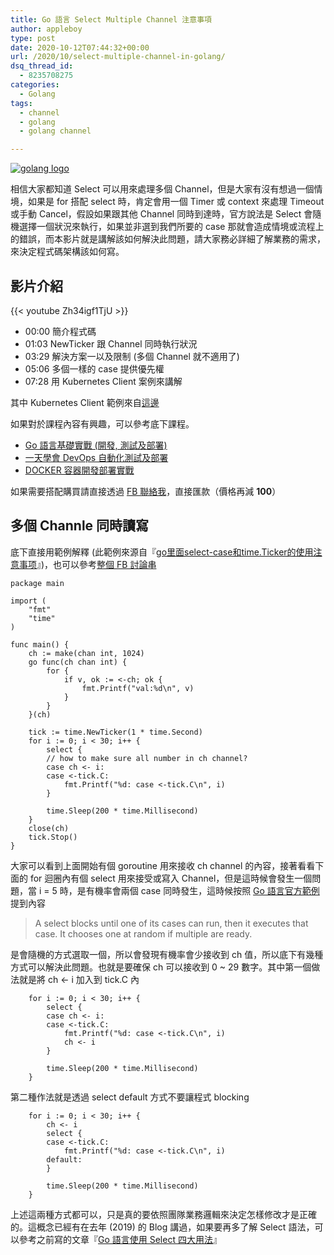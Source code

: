 ```yaml
---
title: Go 語言 Select Multiple Channel 注意事項
author: appleboy
type: post
date: 2020-10-12T07:44:32+00:00
url: /2020/10/select-multiple-channel-in-golang/
dsq_thread_id:
  - 8235708275
categories:
  - Golang
tags:
  - channel
  - golang
  - golang channel

---
```

[![golang logo][1]][1]

相信大家都知道 Select 可以用來處理多個 Channel，但是大家有沒有想過一個情境，如果是 for 搭配 select 時，肯定會用一個 Timer 或 context 來處理 Timeout 或手動 Cancel，假設如果跟其他 Channel 同時到達時，官方說法是 Select 會隨機選擇一個狀況來執行，如果並非選到我們所要的 case 那就會造成情境或流程上的錯誤，而本影片就是講解該如何解決此問題，請大家務必詳細了解業務的需求，來決定程式碼架構該如何寫。

<!--more-->

## 影片介紹

{{< youtube Zh34igf1TjU >}}

* 00:00 簡介程式碼
* 01:03 NewTicker 跟 Channel 同時執行狀況
* 03:29 解決方案一以及限制 (多個 Channel 就不適用了)
* 05:06 多個一樣的 case 提供優先權
* 07:28 用 Kubernetes Client 案例來講解

其中 Kubernetes Client 範例來自[這邊][2]

如果對於課程內容有興趣，可以參考底下課程。

  * [Go 語言基礎實戰 (開發, 測試及部署)][3]
  * [一天學會 DevOps 自動化測試及部署][4]
  * [DOCKER 容器開發部署實戰][5]

如果需要搭配購買請直接透過 [FB 聯絡我][6]，直接匯款（價格再減 **100**）

## 多個 Channle 同時讀寫

底下直接用範例解釋 (此範例來源自『[go里面select-case和time.Ticker的使用注意事项][7]』)，也可以參考[整個 FB 討論串][8]

<pre><code class="language-go">package main

import (
    "fmt"
    "time"
)

func main() {
    ch := make(chan int, 1024)
    go func(ch chan int) {
        for {
            if v, ok := &lt;-ch; ok {
                fmt.Printf("val:%d\n", v)
            }
        }
    }(ch)

    tick := time.NewTicker(1 * time.Second)
    for i := 0; i &lt; 30; i++ {
        select {
        // how to make sure all number in ch channel?
        case ch &lt;- i:
        case &lt;-tick.C:
            fmt.Printf("%d: case &lt;-tick.C\n", i)
        }

        time.Sleep(200 * time.Millisecond)
    }
    close(ch)
    tick.Stop()
}</code></pre>

大家可以看到上面開始有個 goroutine 用來接收 ch channel 的內容，接著看看下面的 for 迴圈內有個 select 用來接受或寫入 Channel，但是這時候會發生一個問題，當 i = 5 時，是有機率會兩個 case 同時發生，這時候按照 [Go 語言官方範例][9]提到內容

> A select blocks until one of its cases can run, then it executes that case. It chooses one at random if multiple are ready.

是會隨機的方式選取一個，所以會發現有機率會少接收到 ch 值，所以底下有幾種方式可以解決此問題。也就是要確保 ch 可以接收到 0 ~ 29 數字。其中第一個做法就是將 ch <- i 加入到 tick.C 內

<pre><code class="language-go">    for i := 0; i &lt; 30; i++ {
        select {
        case ch &lt;- i:
        case &lt;-tick.C:
            fmt.Printf("%d: case &lt;-tick.C\n", i)
            ch &lt;- i
        }

        time.Sleep(200 * time.Millisecond)
    }</code></pre>

第二種作法就是透過 select default 方式不要讓程式 blocking

<pre><code class="language-go">    for i := 0; i &lt; 30; i++ {
        ch &lt;- i
        select {
        case &lt;-tick.C:
            fmt.Printf("%d: case &lt;-tick.C\n", i)
        default:
        }

        time.Sleep(200 * time.Millisecond)
    }</code></pre>

上述這兩種方式都可以，只是真的要依照團隊業務邏輯來決定怎樣修改才是正確的。這概念已經有在去年 (2019) 的 Blog 講過，如果要再多了解 Select 語法，可以參考之前寫的文章『[Go 語言使用 Select 四大用法][10]』

 [1]: https://lh3.googleusercontent.com/jsocHCR9A9yEfDVUTrU0m42_aHhTEVDGW5p5PsQSx7GSlkt3gLjohfXH3S7P7p982332ruU_e-EtW0LwmiuZjvN65VIcyME-zE35C6EM0IV1nqY6KoNw3dwW2djjid3F-T5YgnJothA=w1920-h1080 "golang logo"
 [2]: https://www.facebook.com/groups/616369245163622/permalink/2109443995856132/?comment_id=2109476765852855&reply_comment_id=2110581019075763&__cft__[0]=AZXtO09hHRV6wxtrFSg0C2D1Sx4NY4pysZny7VnnWX3QdECd04_zTBUoFzPmIP8Wo48nKRHbWjy2qh8lbIH5Py6IiMLeS31WMfcxMmGPI0IlYoXXCWf6IzIMbBXoULye766kbpctAUvSdmGzqascYD-qfCh06bIZ51zxwocGcv3KLg&__tn__=R]-R
 [3]: https://www.udemy.com/course/golang-fight/?couponCode=202010
 [4]: https://www.udemy.com/course/devops-oneday/?couponCode=202010
 [5]: https://www.udemy.com/course/docker-practice/?couponCode=202010
 [6]: http://facebook.com/appleboy46
 [7]: https://blog.csdn.net/wk3368/article/details/42678497
 [8]: https://www.facebook.com/groups/616369245163622/permalink/2109443995856132/
 [9]: https://tour.golang.org/concurrency/5
 [10]: https://blog.wu-boy.com/2019/11/four-tips-with-select-in-golang/
